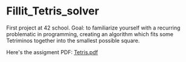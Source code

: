 # Fillit_Tetris_solver
First project at 42 school. Goal: to familiarize yourself with a recurring problematic in programming, creating an algorithm which fits some Tetriminos together into the smallest possible square.

Here's the assigment PDF:
[Tetris.pdf](https://github.com/Julsy/Fillit_Tetris_solver/files/552134/Tetris.pdf)
